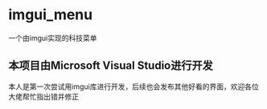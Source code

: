 # imgui_menu
一个由imgui实现的科技菜单
## 本项目由Microsoft Visual Studio进行开发
本人是第一次尝试用imgui库进行开发，后续也会发布其他好看的界面，欢迎各位大佬帮忙指出错并修正

